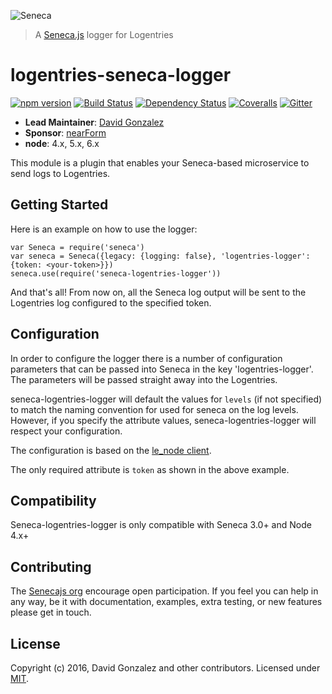 ![Seneca](http://senecajs.org/files/assets/seneca-logo.png)
> A [Seneca.js](https://www.npmjs.com/package/seneca) logger for Logentries

# logentries-seneca-logger

[![npm version][npm-badge]][npm-url]
[![Build Status][travis-badge]][travis-url]
[![Dependency Status][david-badge]][david-url]
[![Coveralls][BadgeCoveralls]][Coveralls]
[![Gitter][gitter-badge]][gitter-url]


- __Lead Maintainer__: [David Gonzalez](https://github.com/dgonzalez)
- __Sponsor__: [nearForm](http://www.nearform.com)
- __node__: 4.x, 5.x, 6.x

This module is a plugin that enables your Seneca-based microservice to send logs
to Logentries.

## Getting Started

Here is an example on how to use the logger:
```
var Seneca = require('seneca')
var seneca = Seneca({legacy: {logging: false}, 'logentries-logger': {token: <your-token>}})
seneca.use(require('seneca-logentries-logger'))
```

And that's all! From now on, all the Seneca log output will be sent to the Logentries
log configured to the specified token.

## Configuration

In order to configure the logger there is a number of configuration parameters that
can be passed into Seneca in the key 'logentries-logger'. The parameters will
be passed straight away into the Logentries.

seneca-logentries-logger will default the values for `levels` (if not specified)
to match the naming convention for used for seneca on the log levels. However,
if you specify the attribute values, seneca-logentries-logger will respect
your configuration.

The configuration is based on the [le_node client](https://github.com/rapid7/le_node#options).

The only required attribute is `token` as shown in the above example.

## Compatibility

Seneca-logentries-logger is only compatible with Seneca 3.0+ and Node 4.x+

## Contributing

The [Senecajs org](https://www.npmjs.com/package/seneca) encourage open participation. If you feel you can help in any way, be it with
documentation, examples, extra testing, or new features please get in touch.

## License

Copyright (c) 2016, David Gonzalez and other contributors.
Licensed under [MIT](LICENSE).

[npm-url]: https://npmjs.com/package/seneca-logentries-logger
[npm-badge]: https://img.shields.io/npm/v/seneca-logentries-logger.svg
[travis-badge]: https://travis-ci.org/senecajs/seneca-logentries-logger.svg
[travis-url]: https://travis-ci.org/senecajs/seneca-logentries-logger
[david-badge]: https://david-dm.org/senecajs/seneca-logentries-logger.svg
[david-url]: https://david-dm.org/senecajs/seneca-logentries-logger
[Coveralls]: https://coveralls.io/github/senecajs/seneca-logentries-logger?branch=master
[BadgeCoveralls]: https://coveralls.io/repos/github/senecajs/seneca-logentries-logger/badge.svg?branch=master
[gitter-url]: https://gitter.im/senecajs/seneca-logentries-logger
[gitter-badge]: https://badges.gitter.im/Join%20Chat.svg
